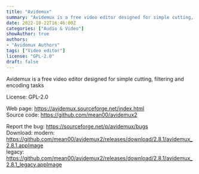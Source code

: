 ```yaml
---
title: "Avidemux"
summary: "Avidemux is a free video editor designed for simple cutting, filtering and encoding tasks"
date: 2022-10-22T16:46:00Z
categories: ["Audio & Video"]
showAuthor: true
authors:
- "Avidemux Authors"
tags: ["Video editor"]
license: "GPL-2.0"
draft: false
---
```


Avidemux is a free video editor designed for simple cutting, filtering and encoding tasks

License: GPL-2.0

Web page: <https://avidemux.sourceforge.net/index.html>  
Source code: <https://github.com/mean00/avidemux2>

Report the bug: <https://sourceforge.net/p/avidemux/bugs>  
Download: modern: <https://github.com/mean00/avidemux2/releases/download/2.8.1/avidemux_2.8.1.appImage>  
          legacy: <https://github.com/mean00/avidemux2/releases/download/2.8.1/avidemux_2.8.1_legacy.appImage>
